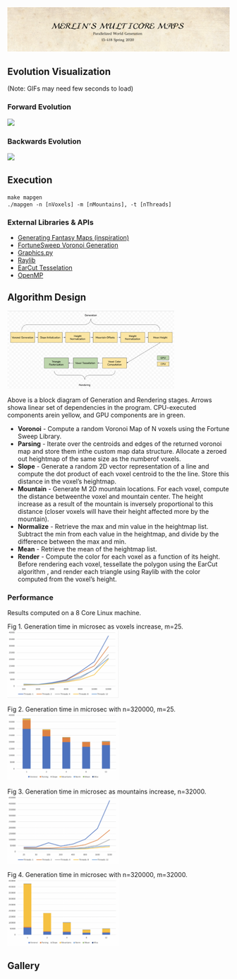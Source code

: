 <img src="documentation/title.png">

## Evolution Visualization
(Note: GIFs may need few seconds to load)

### Forward Evolution
<img src="documentation/evolution_forward.gif" width="50%">

### Backwards Evolution
<img src="documentation/evolution_backwards.gif" width="50%">

## Execution

```
make mapgen
./mapgen -n [nVoxels] -m [nMountains], -t [nThreads]
```

### External Libraries & APIs

* [Generating Fantasy Maps (inspiration)](http://mewo2.com/notes/terrain/)
* [FortuneSweep Voronoi Generation](https://github.com/JCash/voronoi)
* [Graphics.py](https://mcsp.wartburg.edu/zelle/python/graphics.py)
* [Raylib](https://www.raylib.com)
* [EarCut Tesselation](https://github.com/mapbox/earcut)
* [OpenMP](https://www.openmp.org)

## Algorithm Design

<img src="documentation/block_diagram.png" width="75%">

Above is a block diagram of Generation and Rendering stages. Arrows showa linear set of dependencies in the program. CPU-executed components arein yellow, and GPU components are in green.


* **Voronoi** - Compute a random Voronoi Map of N voxels using the Fortune Sweep Library.
* **Parsing** - Iterate over the centroids and edges of the returned voronoi map and store them inthe custom map data structure. Allocate a zeroed out heightmap of the same size as the numberof voxels.
* **Slope** - Generate a random 2D vector representation of a line and compute the dot product of each voxel centroid to the the line. Store this distance in the voxel’s heightmap.
* **Mountain** - Generate M 2D mountain locations. For each voxel, compute the distance betweenthe voxel and mountain center.  The height increase as a result of the mountain is inversely proportional to this distance (closer voxels will have their height affected more by the mountain).
* **Normalize** - Retrieve the max and min value in the heightmap list. Subtract the min from each value in the heightmap, and divide by the difference between the max and min.
* **Mean** - Retrieve the mean of the heightmap list.
* **Render** - Compute the color for each voxel as a function of its height.  Before rendering each voxel, tessellate the polygon using the EarCut algorithm , and render each triangle using Raylib with the color computed from the voxel’s height.

### Performance

Results computed on a 8 Core Linux machine.

Fig 1. Generation time in microsec as voxels increase, m=25.<br>
<img src="documentation/voxel_speedup.png" width="50%">

Fig 2. Generation time in microsec with n=320000, m=25.<br>
<img src="documentation/voxel_breakdown.png" width="50%">

Fig 3. Generation time in microsec as mountains increase, n=32000.<br>
<img src="documentation/mountain_speedup.png" width="50%">

Fig 4. Generation time in microsec with n=320000, m=32000.<br>
<img src="documentation/mountain_breakdown.png" width="50%">


## Gallery
